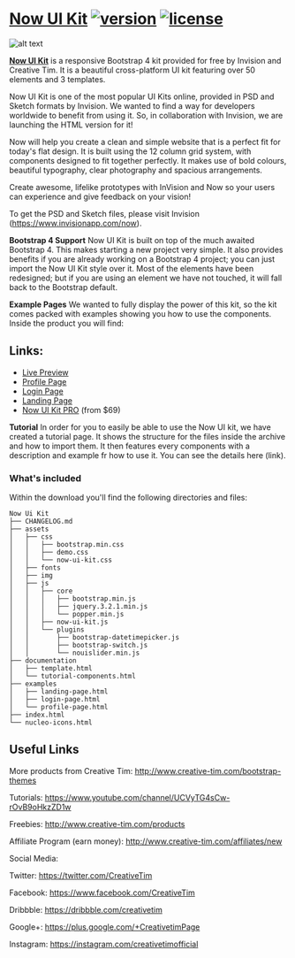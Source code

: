 # [Now UI Kit](http://demos.creative-tim.com/now-ui-kit/index.html) [![version][version-badge]][CHANGELOG] [![license][license-badge]][LICENSE]

![alt text](https://s3.amazonaws.com/creativetim_bucket/products/56/original/opt_nuk_thumbnail.jpg?1466002372 "Now UI Kit")


**[Now UI Kit](http://demos.creative-tim.com/now-ui-kit/index.html)** is a responsive Bootstrap 4 kit provided for free by Invision and Creative Tim. It is a beautiful cross-platform UI kit featuring over 50 elements and 3 templates.

Now UI Kit is one of the most popular UI Kits online, provided in PSD and Sketch formats by Invision. We wanted to find a way for developers worldwide to benefit from using it. So, in collaboration with Invision, we are launching the HTML version for it!

Now will help you create a clean and simple website that is a perfect fit for today's flat design. It is built using the 12 column grid system, with components designed to fit together perfectly. It makes use of bold colours, beautiful typography, clear photography and spacious arrangements.

Create awesome, lifelike prototypes with InVision and Now so your users can experience and give feedback on your vision!

To get the PSD and Sketch files, please visit Invision (https://www.invisionapp.com/now).


**Bootstrap 4 Support**
Now UI Kit is built on top of the much awaited Bootstrap 4. This makes starting a new project very simple. It also provides benefits if you are already working on a Bootstrap 4 project; you can just import the Now UI Kit style over it. Most of the elements have been redesigned; but if you are using an element we have not touched, it will fall back to the Bootstrap default.

**Example Pages**
We wanted to fully display the power of this kit, so the kit comes packed with examples showing you how to use the components. Inside the product you will find:

## Links:

+ [Live Preview](http://demos.creative-tim.com/now-ui-kit/index.html)
+ [Profile Page](http://demos.creative-tim.com/now-ui-kit/examples/profile-page.html)
+ [Login Page](http://demos.creative-tim.com/now-ui-kit/examples/login-page.html)
+ [Landing Page](http://demos.creative-tim.com/now-ui-kit/examples/landing-page.html)
+ [Now UI Kit PRO](http://demos.creative-tim.com/now-ui-kit-pro/presentation.html) (from $69)

**Tutorial**
In order for you to easily be able to use the Now UI kit, we have created a tutorial page. It shows the structure for the files inside the archive and how to import them. It then features every components with a description and example fr how to use it. You can see the details here (link).


### What's included

Within the download you'll find the following directories and files:

```
Now Ui Kit
├── CHANGELOG.md
├── assets
│   ├── css
│   │   ├── bootstrap.min.css
│   │   ├── demo.css
│   │   └── now-ui-kit.css
│   ├── fonts
│   ├── img
│   ├── js
│   │   ├── core
│   │   │   ├── bootstrap.min.js
│   │   │   ├── jquery.3.2.1.min.js
│   │   │   └── popper.min.js
│   │   ├── now-ui-kit.js
│   │   └── plugins
│   │       ├── bootstrap-datetimepicker.js
│   │       ├── bootstrap-switch.js
│   │       └── nouislider.min.js
├── documentation
│   ├── template.html
│   └── tutorial-components.html
├── examples
│   ├── landing-page.html
│   ├── login-page.html
│   └── profile-page.html
├── index.html
└── nucleo-icons.html
```

## Useful Links

More products from Creative Tim: <http://www.creative-tim.com/bootstrap-themes>

Tutorials: <https://www.youtube.com/channel/UCVyTG4sCw-rOvB9oHkzZD1w>

Freebies: <http://www.creative-tim.com/products>

Affiliate Program (earn money): <http://www.creative-tim.com/affiliates/new>

Social Media:

Twitter: <https://twitter.com/CreativeTim>

Facebook: <https://www.facebook.com/CreativeTim>

Dribbble: <https://dribbble.com/creativetim>

Google+: <https://plus.google.com/+CreativetimPage>

Instagram: <https://instagram.com/creativetimofficial>

[CHANGELOG]: ./CHANGELOG.md
[LICENSE]: ./LICENSE.md
[version-badge]: https://img.shields.io/badge/version-1.2.0-blue.svg
[license-badge]: https://img.shields.io/badge/license-MIT-blue.svg
